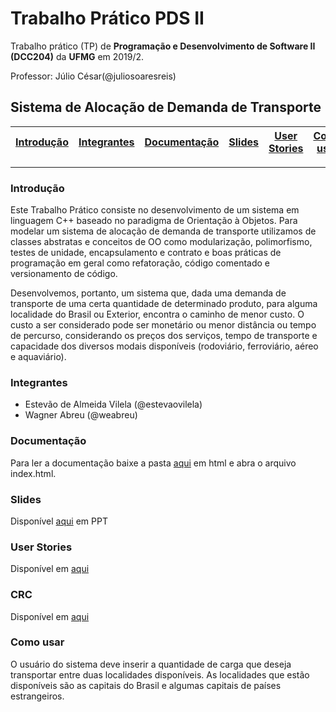 # Trabalho Prático PDS II
Trabalho prático (TP) de **Programação e Desenvolvimento de Software II (DCC204)** da **UFMG** em 2019/2.

Professor: Júlio César(@juliosoaresreis)

## Sistema de Alocação de Demanda de Transporte

| [Introdução](#introdução) | [Integrantes](#integrantes) | [Documentação](#documentação) |[Slides](#slides) | [User Stories](#user-stories) | [Como usar](#como-usar) |  
| ----------- | -------------- | -------------- | ----------- | ----------- | ----------- | 

---

### Introdução

Este Trabalho Prático consiste no desenvolvimento de um sistema em linguagem C++ baseado no paradigma de Orientação à Objetos. Para modelar um sistema de alocação de demanda de transporte utilizamos de classes abstratas e conceitos de OO como modularização, polimorfismo, testes de unidade, encapsulamento e contrato e boas práticas de programação em geral como refatoração, código comentado e versionamento de código.

Desenvolvemos, portanto, um sistema que, dada uma demanda de transporte de uma certa quantidade de determinado produto, para alguma localidade do Brasil ou Exterior, encontra o caminho de menor custo. O custo a ser considerado pode ser monetário ou menor distância ou tempo de percurso, considerando os preços dos serviços, tempo de transporte e capacidade dos diversos modais disponíveis (rodoviário, ferroviário, aéreo e aquaviário).

### Integrantes

- Estevão de Almeida Vilela (@estevaovilela)
- Wagner Abreu (@weabreu)

### Documentação
Para ler a documentação baixe a pasta [aqui](https://drive.google.com/open?id=1cH1sI1XxKwoC2Bqh_4pUOQYRCpcK8d1m) em html e abra o arquivo index.html.



### Slides
Disponível [aqui]() em PPT

### User Stories

Disponível em [aqui](https://github.com/pds2/20192-team-12/wiki/User-Stories)

### CRC

Disponível em  [aqui](https://github.com/pds2/20192-team-12/wiki/CRC)

### Como usar

O usuário do sistema deve inserir a quantidade de carga que deseja transportar entre duas localidades disponíveis. As localidades que estão disponíveis são as capitais do Brasil e algumas capitais de países estrangeiros.
